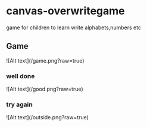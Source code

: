 # canvas-overwritegame

game for children to learn write alphabets,numbers etc


<h2> Game</h2>
![Alt text](/game.png?raw=true)

<h3>well done</h3>
![Alt text](/good.png?raw=true)

<h3>try again</h3>
![Alt text](/outside.png?raw=true)
